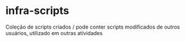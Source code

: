 # infra-scripts
Coleção de scripts criados / pode conter scripts modificados de outros usuários, utilizado em outras atividades

